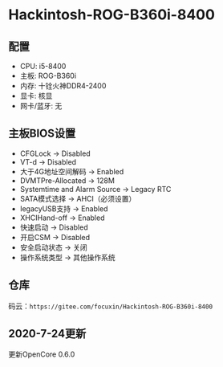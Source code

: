 # Hackintosh-ROG-B360i-8400
## 配置
* CPU: i5-8400
* 主板: ROG-B360i
* 内存: 十铨火神DDR4-2400
* 显卡: 核显
* 网卡/蓝牙: 无

## 主板BIOS设置
* CFGLock -> Disabled
* VT-d -> Disabled
* 大于4G地址空间解码 -> Enabled
* DVMTPre-Allocated -> 128M
* Systemtime and Alarm Source -> Legacy RTC
* SATA模式选择 -> AHCI（必须设置）
* legacyUSB支持 -> Enabled
* XHCIHand-off -> Enabled
* 快速启动 -> Disabled
* 开启CSM -> Disabled
* 安全启动状态 -> 关闭
* 操作系统类型 -> 其他操作系统

## 仓库
码云：`https://gitee.com/focuxin/Hackintosh-ROG-B360i-8400`

## 2020-7-24更新
更新OpenCore 0.6.0


